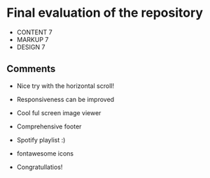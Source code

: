 # Final evaluation of the repository
- CONTENT 7
- MARKUP 7
- DESIGN 7

## Comments
- Nice try with the horizontal scroll! 
- Responsiveness can be improved
- Cool ful screen image viewer
- Comprehensive footer
- Spotify playlist :)
- fontawesome icons

- Congratullatios! 
